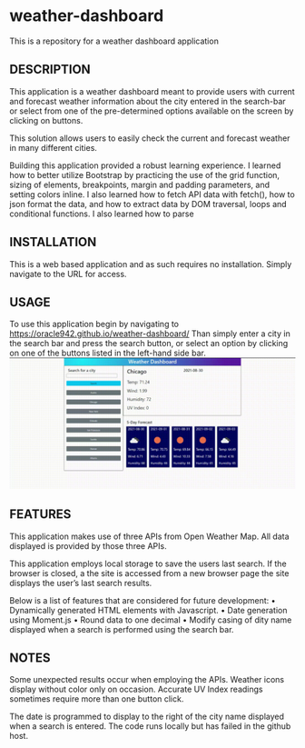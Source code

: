 # weather-dashboard
This is a repository for a weather dashboard application


## DESCRIPTION
This application is a weather dashboard meant to provide users with current and forecast weather information about the city entered in the search-bar or select from one of the pre-determined options available on the screen by clicking on buttons. 

This solution allows users to easily check the current and forecast weather in many different cities.

Building this application provided a robust learning experience. I learned how to better utilize Bootstrap by practicing the use of the grid function, sizing of elements, breakpoints, margin and padding parameters, and setting colors inline. I also learned how to fetch API data with fetch(), how to json format the data, and how to extract data by DOM traversal, loops and conditional functions. I also learned how to parse 

## INSTALLATION
This is a web based application and as such requires no installation. Simply navigate to the URL for access.  

## USAGE
To use this application begin by navigating to https://oracle942.github.io/weather-dashboard/ 
Than simply enter a city in the search bar and press the search button, or select an option by clicking on one of the buttons listed in the left-hand side bar. 
![screenshot](wdb.gif)

## FEATURES
This application makes use of three APIs from Open Weather Map. All data displayed is provided by those three APIs. 

This application employs local storage to save the users last search. If the browser is closed, a the site is accessed from a new browser page the site displays the user’s last search results.  

Below is a list of features that are considered for future development:
•	Dynamically generated HTML elements with Javascript. 
•	Date generation using Moment.js
•	Round data to one decimal
•	Modify casing of dity name displayed when a search is performed using the search bar.




## NOTES

Some unexpected results occur when employing the APIs. Weather icons display without color only on occasion. Accurate UV Index readings sometimes require more than one button click.  

The date is programmed to display to the right of the city name displayed when a search is entered. The code runs locally but has failed in the github host. 
